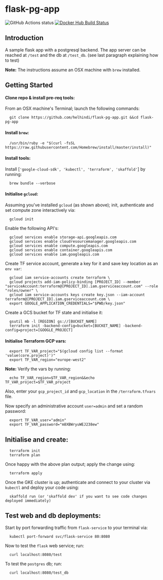 # flask-pg-app
![GitHub Actions status](https://github.com/helhindi/flask-pg-app/workflows/01_docker/badge.svg)
[![Docker Hub Build Status](https://img.shields.io/docker/cloud/build/helhindi/flask-pg-app.svg)](https://hub.docker.com/r/helhindi/flask-pg-app)
## Introduction
A sample flask app with a postgresql backend. The app server can be reached at `/test` and the db at `/test_db`. (see last paragraph explaining how to test)

**Note:** The instructions assume an OSX machine with `brew` installed.

## Getting Started

#### Clone repo & install pre-req tools:
From an OSX machine's Terminal; launch the following commands:
```
  git clone https://github.com/helhindi/flask-pg-app.git &&cd flask-pg-app
```

#### Install `brew`:
```
  /usr/bin/ruby -e "$(curl -fsSL https://raw.githubusercontent.com/Homebrew/install/master/install)"
```
#### Install tools:
Install [`'google-cloud-sdk', 'kubectl', 'terraform', 'skaffold'`] by running:
```
  brew bundle --verbose
```

#### Initialise `gcloud`:
Assuming you've installed `gcloud` (as shown above); init, authenticate and set compute zone interactively via:
```
  gcloud init
```

Enable the following API's:
```
  gcloud services enable storage-api.googleapis.com
  gcloud services enable cloudresourcemanager.googleapis.com
  gcloud services enable compute.googleapis.com
  gcloud services enable container.googleapis.com
  gcloud services enable iam.googleapis.com
```

Create TF service account, generate a key for it and save key location as an `env var`:
```
  gcloud iam service-accounts create terraform \
  gcloud projects add-iam-policy-binding [PROJECT_ID] --member "serviceAccount:terraform@[PROJECT_ID].iam.gserviceaccount.com" --role "roles/owner" \
  gcloud iam service-accounts keys create key.json --iam-account terraform@[PROJECT_ID].iam.gserviceaccount.com \
  export GOOGLE_APPLICATION_CREDENTIALS="$PWD/key.json"
```

Create a GCS bucket for TF state and initialise it:
```
  gsutil mb -l [REGION] gs://[BUCKET_NAME]
  terraform init -backend-config=bucket=[BUCKET_NAME] -backend-config=project=[GOOGLE_PROJECT]
```

#### Initialise Terraform GCP vars:
```
  export TF_VAR_project="$(gcloud config list --format 'value(core.project)')"
  export TF_VAR_region="europe-west2"
```
**Note:** Verify the vars by running:
```
  echo TF_VAR_region=$TF_VAR_region&&echo TF_VAR_project=$TF_VAR_project
```

Also, enter your `gcp_project_id` and `gcp_location` in the `/terraform.tfvars` file.

Now specify an administrative account `user=admin` and set a random password:
```
  export TF_VAR_user="admin"
  export TF_VAR_password="m8XBWryuWEJ238ew"
```

## Initialise and create:
```
  terraform init
  terraform plan
```
Once happy with the above plan output; apply the change using:
```
  terraform apply
```
Once the GKE cluster is up; authenticate and connect to your cluster via `kubectl` and deploy your code using:
```
  skaffold run (or 'skaffold dev' if you want to see code changes deployed immediately)
```

## Test web and db deployments:
Start by port forwarding traffic from `flask-service` to your terminal via:
```
  kubectl port-forward svc/flask-service 80:8080
```
Now to test the `flask` web service; run:
```
  curl localhost:8080/test
```
To test the `postgres` db; run:
```
  curl localhost:8080/test_db
```
